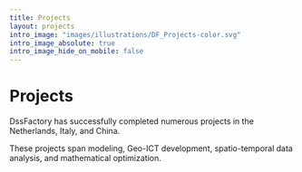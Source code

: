 ```yaml
---
title: Projects
layout: projects
intro_image: "images/illustrations/DF_Projects-color.svg"
intro_image_absolute: true
intro_image_hide_on_mobile: false
---
```


# Projects

DssFactory has successfully completed numerous projects in the Netherlands, Italy, and China.

These projects span modeling, Geo-ICT development, spatio-temporal data analysis, and mathematical optimization.
